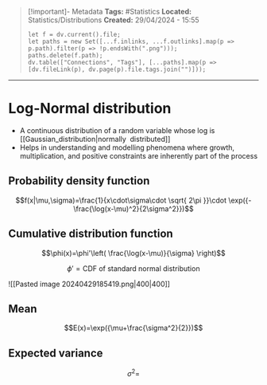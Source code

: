 > [!important]- Metadata
> **Tags:** #Statistics 
> **Located:** Statistics/Distributions
> **Created:** 29/04/2024 - 15:55
> ```dataviewjs
> let f = dv.current().file;
> let paths = new Set([...f.inlinks, ...f.outlinks].map(p => p.path).filter(p => !p.endsWith(".png")));
> paths.delete(f.path);
> dv.table(["Connections", "Tags"], [...paths].map(p => [dv.fileLink(p), dv.page(p).file.tags.join("")]));
> ```

___
# Log-Normal distribution
- A continuous distribution of a random variable whose log is [[Gaussian_distribution|normally  distributed]]
- Helps in understanding and modelling phenomena where growth, multiplication, and positive constraints are inherently part of the process

## Probability density function
$$f(x|\mu,\sigma)=\frac{1}{x\cdot\sigma\cdot \sqrt{ 2\pi }}\cdot \exp({-\frac{\log(x-\mu)^2}{2\sigma^2}})$$

## Cumulative distribution function

$$\phi(x)=\phi'\left( \frac{\log(x-\mu)}{\sigma} \right)$$

$$\phi'=\text{CDF of standard normal distribution }$$

![[Pasted image 20240429185419.png|400|400]]


## Mean
$$E(x)=\exp({\mu+\frac{\sigma^2}{2}})$$

## Expected variance 
$$\sigma^2=$$